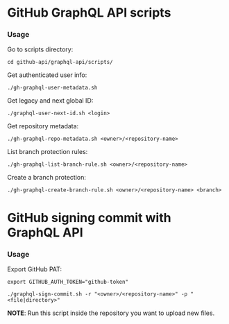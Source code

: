# GitHub GraphQL API scripts

### Usage

Go to scripts directory:
```shell
cd github-api/graphql-api/scripts/
```

Get authenticated user info:
```shell
./gh-graphql-user-metadata.sh
```

Get legacy and next global ID:
```shell
./graphql-user-next-id.sh <login>
```

Get repository metadata:
```shell
./gh-graphql-repo-metadata.sh <owner>/<repository-name>
```

List branch protection rules:
```shell
./gh-graphql-list-branch-rule.sh <owner>/<repository-name>
```

Create a branch protection:
```shell
./gh-graphql-create-branch-rule.sh <owner>/<repository-name> <branch>
```

# GitHub signing commit with GraphQL API

### Usage

Export GitHub PAT:
```shell
export GITHUB_AUTH_TOKEN="github-token"
```

```shell
./graphql-sign-commit.sh -r "<owner>/<repository-name>" -p "<file|directory>"
```
**NOTE**: Run this script inside the repository you want to upload new files.
